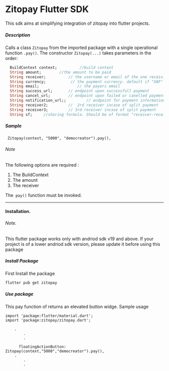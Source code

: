 # Zitopay Flutter SDK
This sdk aims at simplifying integration of zitopay into flutter projects.

##### Description
Calls a class `Zitopay` from the imported package with a single operational function `.pay()`.
The constructor `Zitopay(...)` takes parameters in the order:
```dart 
  BuildContext context; 		 //build context
  String amount;  		//the amount to be paid
  String receiver;  		// the username or email of the one receiving the payment
  String currency; 			 // the payment currency. default if "XAF"
  String email;   				// the payers email
  String success_url;  		// endpoint upon successfull payment
  String cancel_url;  		// endpoint upon failed or canelled payment
  String notification_url;;  		// endpoint for payment information
  String receiver2;   		//  2rd receiver incase of split payment
  String receiver3;  		// 3rd receiver incase of split payment
  String sf;     //sharing formula. Should be of format "receiver-receiver2-receiver3"
```

##### Sample

` Zitopay(context, "5000", "democreator").pay(),`

###### Note
The following options are required :
1. The BuildContext
2. The amount
3. The receiver

The` pay()` function must be invoked.

------------



#### Installation.
###### Note.
This flutter package works only with andriod sdk v19 and above. If your project is of a lower andriod sdk version,  please update it before using this package

##### Install Package
First Install the package

`flutter pub get zitopay`

##### Use package
This pay function of returns an elevated button widge. Sample usage

    import 'package:flutter/material.dart';
    import 'package:zitopay/zitopay.dart';
     
        . 
    		.
    		.
    
          floatingActionButton: Zitopay(context,"5000","democreator").pay(),
        .  
    		.
    		.
    


